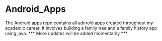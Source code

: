 # Android_Apps
The Android apps repo contains all adnroid apps created throughout my academic career. It involves building a family tree and a family history app using java.
*** More updates will be added momentarily ***
